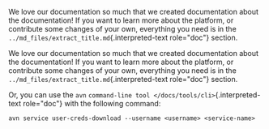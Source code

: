 We love our documentation so much that we created documentation about
the documentation! If you want to learn more about the platform, or
contribute some changes of your own, everything you need is in the
`../md_files/extract_title.md`{.interpreted-text role="doc"} section.

We love our documentation so much that we created documentation about
the documentation! If you want to learn more about the platform, or
contribute some changes of your own, everything you need is in the
`../md_files/extract_title.md`{.interpreted-text role="doc"} section.

Or, you can use the `avn`
`command-line tool </docs/tools/cli>`{.interpreted-text role="doc"} with
the following command:

    avn service user-creds-download --username <username> <service-name>
